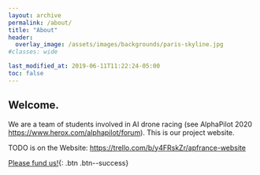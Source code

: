 ```yaml
---
layout: archive
permalink: /about/
title: "About"
header:
  overlay_image: /assets/images/backgrounds/paris-skyline.jpg
#classes: wide

last_modified_at: 2019-06-11T11:22:24-05:00
toc: false
---
```

<h2>Welcome.</h2>

We are a team of students involved in AI drone racing (see AlphaPilot 2020 https://www.herox.com/alphapilot/forum).
This is our project website.

TODO is on the Website: https://trello.com/b/y4FRskZr/apfrance-website


[Please fund us!](https://thomascarstens.github.io/contact/){: .btn .btn--success}
